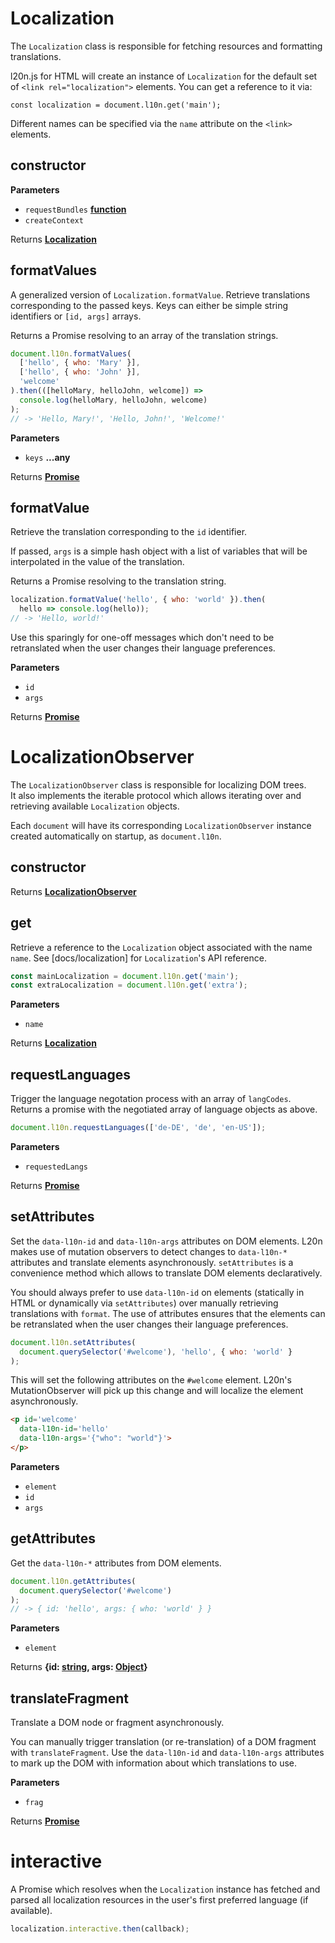 <!-- Generated by documentation.js. Update this documentation by updating the source code. -->

# Localization

The `Localization` class is responsible for fetching resources and 
formatting translations.

l20n.js for HTML will create an instance of `Localization` for the default 
set of `<link rel="localization">` elements.  You can get a reference to it 
via:

    const localization = document.l10n.get('main');

Different names can be specified via the `name` attribute on the `<link>` 
elements.

## constructor

**Parameters**

-   `requestBundles` **[function](https://developer.mozilla.org/en-US/docs/Web/JavaScript/Reference/Statements/function)** 
-   `createContext`  

Returns **[Localization](#localization)** 

## formatValues

A generalized version of `Localization.formatValue`.  Retrieve 
translations corresponding to the passed keys.  Keys can either be simple 
string identifiers or `[id, args]` arrays.

Returns a Promise resolving to an array of the translation strings.

```javascript
document.l10n.formatValues(
  ['hello', { who: 'Mary' }],
  ['hello', { who: 'John' }],
  'welcome'
).then(([helloMary, helloJohn, welcome]) =>
  console.log(helloMary, helloJohn, welcome)
);
// -> 'Hello, Mary!', 'Hello, John!', 'Welcome!'
```

**Parameters**

-   `keys` **...any** 

Returns **[Promise](https://developer.mozilla.org/en-US/docs/Web/JavaScript/Reference/Global_Objects/Promise)** 

## formatValue

Retrieve the translation corresponding to the `id` identifier.

If passed, `args` is a simple hash object with a list of variables that 
will be interpolated in the value of the translation.

Returns a Promise resolving to the translation string.

```javascript
localization.formatValue('hello', { who: 'world' }).then(
  hello => console.log(hello));
// -> 'Hello, world!'
```

Use this sparingly for one-off messages which don't need to be 
retranslated when the user changes their language preferences.

**Parameters**

-   `id`  
-   `args`  

Returns **[Promise](https://developer.mozilla.org/en-US/docs/Web/JavaScript/Reference/Global_Objects/Promise)** 

# LocalizationObserver

The `LocalizationObserver` class is responsible for localizing DOM trees.  
It also implements the iterable protocol which allows iterating over and 
retrieving available `Localization` objects.

Each `document` will have its corresponding `LocalizationObserver` instance 
created automatically on startup, as `document.l10n`.

## constructor

Returns **[LocalizationObserver](#localizationobserver)** 

## get

Retrieve a reference to the `Localization` object associated with the name 
`name`.  See [docs/localization] for `Localization`'s API reference.

```javascript
const mainLocalization = document.l10n.get('main');
const extraLocalization = document.l10n.get('extra');
```

**Parameters**

-   `name`  

Returns **[Localization](#localization)** 

## requestLanguages

Trigger the language negotation process with an array of `langCodes`.  
Returns a promise with the negotiated array of language objects as above.

```javascript
document.l10n.requestLanguages(['de-DE', 'de', 'en-US']);
```

**Parameters**

-   `requestedLangs`  

Returns **[Promise](https://developer.mozilla.org/en-US/docs/Web/JavaScript/Reference/Global_Objects/Promise)** 

## setAttributes

Set the `data-l10n-id` and `data-l10n-args` attributes on DOM elements.
L20n makes use of mutation observers to detect changes to `data-l10n-*`
attributes and translate elements asynchronously.  `setAttributes` is 
a convenience method which allows to translate DOM elements declaratively.

You should always prefer to use `data-l10n-id` on elements (statically in 
HTML or dynamically via `setAttributes`) over manually retrieving 
translations with `format`.  The use of attributes ensures that the 
elements can be retranslated when the user changes their language 
preferences.

```javascript
document.l10n.setAttributes(
  document.querySelector('#welcome'), 'hello', { who: 'world' }
);
```

This will set the following attributes on the `#welcome` element.  L20n's 
MutationObserver will pick up this change and will localize the element 
asynchronously.

```html
<p id='welcome'
  data-l10n-id='hello'
  data-l10n-args='{"who": "world"}'>
</p>
```

**Parameters**

-   `element`  
-   `id`  
-   `args`  

## getAttributes

Get the `data-l10n-*` attributes from DOM elements.

```javascript
document.l10n.getAttributes(
  document.querySelector('#welcome')
);
// -> { id: 'hello', args: { who: 'world' } }
```

**Parameters**

-   `element`  

Returns **{id: [string](https://developer.mozilla.org/en-US/docs/Web/JavaScript/Reference/Global_Objects/String), args: [Object](https://developer.mozilla.org/en-US/docs/Web/JavaScript/Reference/Global_Objects/Object)}** 

## translateFragment

Translate a DOM node or fragment asynchronously.

You can manually trigger translation (or re-translation) of a DOM fragment 
with `translateFragment`.  Use the `data-l10n-id` and `data-l10n-args` 
attributes to mark up the DOM with information about which translations to 
use.

**Parameters**

-   `frag`  

Returns **[Promise](https://developer.mozilla.org/en-US/docs/Web/JavaScript/Reference/Global_Objects/Promise)** 

# interactive

A Promise which resolves when the `Localization` instance has fetched 
and parsed all localization resources in the user's first preferred 
language (if available).

```javascript
localization.interactive.then(callback);
```
